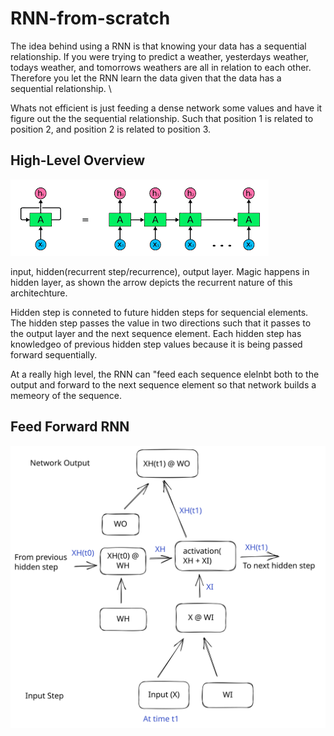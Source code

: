# RNN-from-scratch 

 The idea behind using a RNN is that knowing your data has a sequential relationship. If you were trying to predict a weather, yesterdays weather, todays weather, and tomorrows weathers are all in relation to each other. Therefore you let the RNN learn the data given that the data has a sequential relationship. \
 
 Whats not efficient is just feeding a dense network some values and have it figure out the the sequential relationship. Such that position 1 is related to position 2, and position 2 is related to position 3. 

 ## High-Level Overview 
![Rolled and Unrolled RNN](images/RNN_Overview.png)

input, hidden(recurrent step/recurrence), output layer. 
Magic happens in hidden layer, as shown the arrow depicts the recurrent nature of this architechture. 

Hidden step is conneted to future hidden steps for sequencial elements. The hidden step passes the value in two directions such that it passes to the output layer and the next sequence element. Each hidden step has knowledgeo of previous hidden step values because it is being passed forward sequentially. 

At a really high level, the RNN can "feed each sequence elelnbt both to the output and forward to the next sequence element so that network builds a memeory of the sequence. 

## Feed Forward RNN 

![RNN Operations](images/rnn_operations.svg)